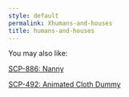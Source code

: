 ```yaml
---
style: default
permalink: Xhumans-and-houses
title: humans-and-houses
---
```

You may also like:

[SCP-886: Nanny](http://scp-wiki.net/scp-886)

[SCP-492: Animated Cloth Dummy](http://scp-wiki.net/scp-492)
